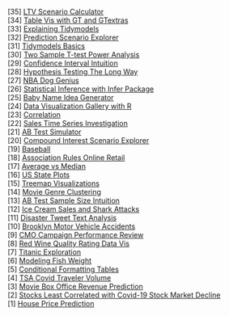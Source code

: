 [35] [LTV Scenario Calculator](https://github.com/analyticsgym/ltv_scenario_calculator)  
[34] [Table Vis with GT and GTextras](https://github.com/analyticsgym/table_vis_with_gt_and_gtExtras)  
[33] [Explaining Tidymodels](https://github.com/analyticsgym/explaining_tidymodels)  
[32] [Prediction Scenario Explorer](https://github.com/analyticsgym/prediction_scenario_explorer)  
[31] [Tidymodels Basics](https://github.com/analyticsgym/tidymodels_basics)  
[30] [Two Sample T-test Power Analysis](https://github.com/analyticsgym/two_sample_ttest_power_analysis)  
[29] [Confidence Interval Intuition](https://github.com/analyticsgym/confidence_interval_intuition)  
[28] [Hypothesis Testing The Long Way](https://github.com/analyticsgym/hypothesis_testing_the_long_way)  
[27] [NBA Dog Genius](https://github.com/analyticsgym/NBA_dog_genius)  
[26] [Statistical Inference with Infer Package](https://github.com/analyticsgym/statistical_inference_with_infer_package)  
[25] [Baby Name Idea Generator](https://github.com/analyticsgym/baby_name_idea_generator)  
[24] [Data Visualization Gallery with R](https://github.com/analyticsgym/data_visualization_gallery)  
[23] [Correlation](https://github.com/analyticsgym/correlation)  
[22] [Sales Time Series Investigation](https://github.com/analyticsgym/sales_time_series_investigation)  
[21] [AB Test Simulator](https://github.com/analyticsgym/ab_test_simulator)  
[20] [Compound Interest Scenario Explorer](https://github.com/analyticsgym/compound_interest_scenario_explorer)  
[19] [Baseball](https://github.com/analyticsgym/baseball)  
[18] [Association Rules Online Retail](https://github.com/analyticsgym/association_rules_online_retail)  
[17] [Average vs Median](https://github.com/analyticsgym/average_vs_median)  
[16] [US State Plots](https://github.com/analyticsgym/us_state_plots)  
[15] [Treemap Visualizations](https://github.com/analyticsgym/treemap_visualizations)  
[14] [Movie Genre Clustering](https://github.com/analyticsgym/movie_genre_clustering)  
[13] [AB Test Sample Size Intuition](https://github.com/analyticsgym/ab_test_sample_size_intuition)  
[12] [Ice Cream Sales and Shark Attacks](https://github.com/analyticsgym/ice_cream_sales_and_shark_attacks)  
[11] [Disaster Tweet Text Analysis](https://github.com/analyticsgym/disaster_tweet_text_analysis)  
[10] [Brooklyn Motor Vehicle Accidents](https://github.com/analyticsgym/Brooklyn_motor_vehicle_accidents)  
[9] [CMO Campaign Performance Review](https://github.com/analyticsgym/CMO_campaign_performance_review)  
[8] [Red Wine Quality Rating Data Vis](https://github.com/analyticsgym/red_wine_quality_rating_data_vis)  
[7] [Titanic Exploration](https://github.com/analyticsgym/Titanic_exploration)  
[6] [Modeling Fish Weight](https://github.com/analyticsgym/modeling_fish_weight)  
[5] [Conditional Formatting Tables](https://github.com/analyticsgym/conditional_formatting_tables)  
[4] [TSA Covid Traveler Volume](https://github.com/analyticsgym/TSA_covid_traveler_volume)  
[3] [Movie Box Office Revenue Prediction](https://github.com/analyticsgym/movie_box_office_revenue_prediction)  
[2] [Stocks Least Correlated with Covid-19 Stock Market Decline](https://github.com/analyticsgym/stocks_least_correlated_with_Covid-19_stock_market_decline)  
[1] [House Price Prediction](https://github.com/analyticsgym/house_price_prediction)  
